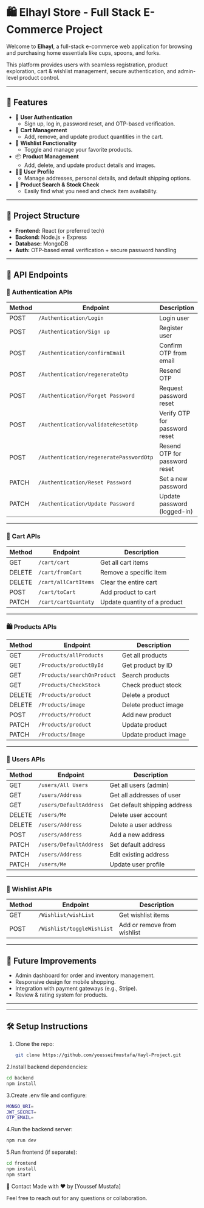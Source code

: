 # 🛍️ Elhayl Store - Full Stack E-Commerce Project

Welcome to **Elhayl**, a full-stack e-commerce web application for browsing and purchasing home essentials like cups, spoons, and forks.

This platform provides users with seamless registration, product exploration, cart & wishlist management, secure authentication, and admin-level product control.

---

## 🚀 Features

- 🔐 **User Authentication**
  - Sign up, log in, password reset, and OTP-based verification.
- 🛒 **Cart Management**
  - Add, remove, and update product quantities in the cart.
- 💖 **Wishlist Functionality**
  - Toggle and manage your favorite products.
- 📦 **Product Management**
  - Add, delete, and update product details and images.
- 🧑‍💼 **User Profile**
  - Manage addresses, personal details, and default shipping options.
- 🔎 **Product Search & Stock Check**
  - Easily find what you need and check item availability.

---

## 📁 Project Structure

- **Frontend:** React (or preferred tech)
- **Backend:** Node.js + Express
- **Database:** MongoDB
- **Auth:** OTP-based email verification + secure password handling

---

## 📡 API Endpoints

### 🔐 Authentication APIs

| Method | Endpoint                            | Description                    |
|--------|-------------------------------------|--------------------------------|
| POST   | `/Authentication/Login`             | Login user                     |
| POST   | `/Authentication/Sign up`           | Register user                  |
| POST   | `/Authentication/confirmEmail`      | Confirm OTP from email         |
| POST   | `/Authentication/regenerateOtp`     | Resend OTP                     |
| POST   | `/Authentication/Forget Password`   | Request password reset         |
| POST   | `/Authentication/validateResetOtp`  | Verify OTP for password reset  |
| POST   | `/Authentication/regeneratePasswordOtp` | Resend OTP for password reset |
| PATCH  | `/Authentication/Reset Password`    | Set a new password             |
| PATCH  | `/Authentication/Update Password`   | Update password (logged-in)    |

---

### 🛒 Cart APIs

| Method | Endpoint                | Description                  |
|--------|-------------------------|------------------------------|
| GET    | `/cart/cart`            | Get all cart items           |
| DELETE | `/cart/fromCart`        | Remove a specific item       |
| DELETE | `/cart/allCartItems`    | Clear the entire cart        |
| POST   | `/cart/toCart`          | Add product to cart          |
| PATCH  | `/cart/cartQuantaty`    | Update quantity of a product |

---

### 🛍️ Products APIs

| Method | Endpoint                  | Description                  |
|--------|---------------------------|------------------------------|
| GET    | `/Products/allProducts`   | Get all products             |
| GET    | `/Products/productById`   | Get product by ID            |
| GET    | `/Products/searchOnProduct` | Search products             |
| GET    | `/Products/CheckStock`    | Check product stock          |
| DELETE | `/Products/product`       | Delete a product             |
| DELETE | `/Products/image`         | Delete product image         |
| POST   | `/Products/Product`       | Add new product              |
| PATCH  | `/Products/product`       | Update product               |
| PATCH  | `/Products/Image`         | Update product image         |

---

### 👤 Users APIs

| Method | Endpoint               | Description                       |
|--------|------------------------|-----------------------------------|
| GET    | `/users/All Users`     | Get all users (admin)             |
| GET    | `/users/Address`       | Get all addresses of user         |
| GET    | `/users/DefaultAddress`| Get default shipping address      |
| DELETE | `/users/Me`            | Delete user account               |
| DELETE | `/users/Address`       | Delete a user address             |
| POST   | `/users/Address`       | Add a new address                 |
| PATCH  | `/users/DefaultAddress`| Set default address               |
| PATCH  | `/users/Address`       | Edit existing address             |
| PATCH  | `/users/Me`            | Update user profile               |

---

### 💖 Wishlist APIs

| Method | Endpoint                 | Description               |
|--------|--------------------------|---------------------------|
| GET    | `/Wishlist/wishList`     | Get wishlist items        |
| POST   | `/Wishlist/toggleWishList`| Add or remove from wishlist |

---

## 🧪 Future Improvements

- Admin dashboard for order and inventory management.
- Responsive design for mobile shopping.
- Integration with payment gateways (e.g., Stripe).
- Review & rating system for products.

---


---

## 🛠️ Setup Instructions

1. Clone the repo:
   ```bash
   git clone https://github.com/yousseifmustafa/Hayl-Project.git

2.Install backend dependencies:
   ```bash
   cd backend
   npm install
```
3.Create .env file and configure:
   ```bash
   MONGO_URI=
   JWT_SECRET=
   OTP_EMAIL=
```
4.Run the backend server:
   ```bash
   npm run dev
```
5.Run frontend (if separate):
   ```bash
   cd frontend
   npm install
   npm start
```

📧 Contact
Made with ❤️ by [Youssef Mustafa]

Feel free to reach out for any questions or collaboration.


